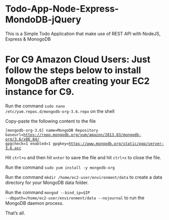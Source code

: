 # Todo-App-Node-Express-MondoDB-jQuery
This is a Simple Todo Application that make use of REST API with NodeJS, Express &amp; MonogoDB


# For C9 Amazon Cloud Users: Just follow the steps below to install MongoDB after creating your EC2 instance for C9.


Run the command <code>sudo nano /etc/yum.repos.d/mongodb-org-3.6.repo</code> on the shell

Copy-paste the following content to the file

<code>[mongodb-org-3.6]
name=MongoDB Repository
baseurl=https://repo.mongodb.org/yum/amazon/2013.03/mongodb-org/3.6/x86_64/
gpgcheck=1
enabled=1
gpgkey=https://www.mongodb.org/static/pgp/server-3.6.asc
</code>

Hit <code>ctrl+o</code> and then hit <code>enter</code> to save the file and hit <code>ctrl+x</code> to close the file.

Run the command <code>sudo yum install -y mongodb-org</code>

Run the command <code>mkdir /home/ec2-user/environment/data</code> to create a data directory for your MongoDB data folder.

Run the command <code>mongod --bind_ip=$IP --dbpath=/home/ec2-user/environment/data --nojournal</code> to run the MongoDB daemon process.

That’s all.

